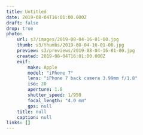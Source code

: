```yaml
---
title: Untitled
date: 2019-08-04T16:01:00.000Z
draft: false
drop: true
photo:
    url: s3/images/2019-08-04-16-01-00.jpg
    thumb: s3/thumbs/2019-08-04-16-01-00.jpg
    preview: s3/previews/2019-08-04-16-01-00.jpg
    created: 2019-08-04T16:01:00.000Z
    exif:
        make: Apple
        model: "iPhone 7"
        lens: "iPhone 7 back camera 3.99mm f/1.8"
        iso: 20
        aperture: 1.8
        shutter_speed: 1/950
        focal_length: "4.0 mm"
        gps: null
    title: null
    caption: null
links: []
---
```

